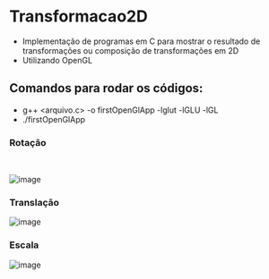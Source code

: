 # Transformacao2D
- Implementação de programas em C para mostrar o resultado de transformações ou composição de transformações em 2D
- Utilizando OpenGL
## Comandos para rodar os códigos:
- g++ <arquivo.c> -o firstOpenGlApp -lglut -lGLU -lGL
- ./firstOpenGlApp 
### Rotação
</br>

![image](https://user-images.githubusercontent.com/55249802/214730846-ff391326-3a56-41bd-9095-02134eb18c62.png)
</br>
### Translação

![image](https://user-images.githubusercontent.com/55249802/214732193-36f4331b-ee8e-4b49-a5ad-5e2d5a45625a.png)
</br>
### Escala

![image](https://user-images.githubusercontent.com/55249802/214732330-fb528c65-2685-4c9a-8047-63e5edd7b1db.png)


